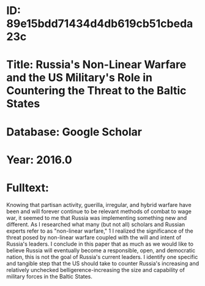 # ID: 89e15bdd71434d4db619cb51cbeda23c
# Title: Russia's Non-Linear Warfare and the US Military's Role in Countering the Threat to the Baltic States
# Database: Google Scholar
# Year: 2016.0
# Fulltext:
Knowing that partisan activity, guerilla, irregular, and hybrid warfare have been and will forever continue to be relevant methods of combat to wage war, it seemed to me that Russia was implementing something new and different.
As I researched what many (but not all) scholars and Russian experts refer to as "non-linear warfare," 1 I realized the significance of the threat posed by non-linear warfare coupled with the will and intent of Russia's leaders.
I conclude in this paper that as much as we would like to believe Russia will eventually become a responsible, open, and democratic nation, this is not the goal of Russia's current leaders.
I identify one specific and tangible step that the US should take to counter Russia's increasing and relatively unchecked belligerence-increasing the size and capability of military forces in the Baltic States.